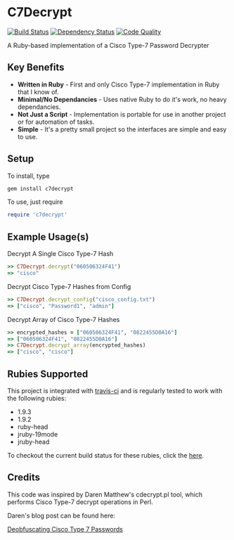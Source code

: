 # C7Decrypt

[![Build Status](https://secure.travis-ci.org/claudijd/c7decrypt.png)](http://travis-ci.org/claudijd/c7decrypt)
[![Dependency Status](https://gemnasium.com/claudijd/c7decrypt.png)](https://gemnasium.com/claudijd/c7decrypt)
[![Code Quality](https://codeclimate.com/badge.png)](https://codeclimate.com/github/claudijd/c7decrypt)

A Ruby-based implementation of a Cisco Type-7 Password Decrypter

## Key Benefits

- **Written in Ruby** - First and only Cisco Type-7 implementation in Ruby that I know of.
- **Minimal/No Dependancies** - Uses native Ruby to do it's work, no heavy dependancies.
- **Not Just a Script** - Implementation is portable for use in another project or for automation of tasks.
- **Simple** - It's a pretty small project so the interfaces are simple and easy to use.

## Setup

To install, type

```bash
gem install c7decrypt
```

To use, just require

```ruby
require 'c7decrypt'
```

## Example Usage(s)

Decrypt A Single Cisco Type-7 Hash

```ruby
>> C7Decrypt.decrypt("060506324F41")
=> "cisco"
```

Decrypt Cisco Type-7 Hashes from Config
```ruby
>> C7Decrypt.decrypt_config("cisco_config.txt")
=> ["cisco", "Password1", "admin"]
```

Decrypt Array of Cisco Type-7 Hashes
```ruby
>> encrypted_hashes = ["060506324F41", "0822455D0A16"]
=> ["060506324F41", "0822455D0A16"]
>> C7Decrypt.decrypt_array(encrypted_hashes)
=> ["cisco", "cisco"]
```

## Rubies Supported

This project is integrated with [travis-ci](http://about.travis-ci.org/) and is regularly tested to work with the following rubies:

* 1.9.3
* 1.9.2
* ruby-head
* jruby-19mode
* jruby-head

To checkout the current build status for these rubies, click the [here](https://travis-ci.org/#!/claudijd/c7decrypt).

## Credits

This code was inspired by Daren Matthew's cdecrypt.pl tool, which performs Cisco Type-7 decrypt operations in Perl.

Daren's blog post can be found here:

[Deobfuscating Cisco Type 7 Passwords](http://mccltd.net/blog/?p=1034)
